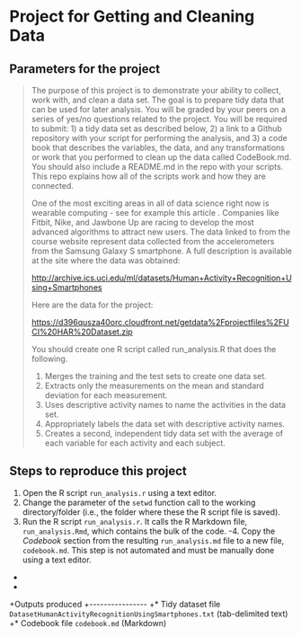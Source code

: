 Project for Getting and Cleaning Data
 =====================================
  
 
 Parameters for the project
 --------------------------
 
 > The purpose of this project is to demonstrate your ability to collect, work with, and clean a data set. The goal is to prepare tidy data that can be used for later analysis. You will be graded by your peers on a series of yes/no questions related to the project. You will be required to submit: 1) a tidy data set as described below, 2) a link to a Github repository with your script for performing the analysis, and 3) a code book that describes the variables, the data, and any transformations or work that you performed to clean up the data called CodeBook.md. You should also include a README.md in the repo with your scripts. This repo explains how all of the scripts work and how they are connected.  
 > 
 > One of the most exciting areas in all of data science right now is wearable computing - see for example this article . Companies like Fitbit, Nike, and Jawbone Up are racing to develop the most advanced algorithms to attract new users. The data linked to from the course website represent data collected from the accelerometers from the Samsung Galaxy S smartphone. A full description is available at the site where the data was obtained: 
 > 
 > http://archive.ics.uci.edu/ml/datasets/Human+Activity+Recognition+Using+Smartphones 
 > 
 > Here are the data for the project: 
 > 
 > https://d396qusza40orc.cloudfront.net/getdata%2Fprojectfiles%2FUCI%20HAR%20Dataset.zip 
 > 
 > You should create one R script called run_analysis.R that does the following. 
 > 
 > 1. Merges the training and the test sets to create one data set.
 > 2. Extracts only the measurements on the mean and standard deviation for each measurement.
 > 3. Uses descriptive activity names to name the activities in the data set.
 > 4. Appropriately labels the data set with descriptive activity names.
 > 5. Creates a second, independent tidy data set with the average of each variable for each activity and each subject. 
 > 

 
 
 Steps to reproduce this project
 -------------------------------
 
 1. Open the R script `run_analysis.r` using a text editor.
 2. Change the parameter of the `setwd` function call to the working directory/folder (i.e., the folder where these the R script file is saved).
 3. Run the R script `run_analysis.r`. It calls the R Markdown file, `run_analysis.Rmd`, which contains the bulk of the code.
-4. Copy the *Codebook* section from the resulting `run_analysis.md` file to a new file, `codebook.md`. This step is not automated and must be manually done using a text editor.
+
+
+Outputs produced
+----------------
+* Tidy dataset file `DatasetHumanActivityRecognitionUsingSmartphones.txt` (tab-delimited text)
+* Codebook file `codebook.md` (Markdown)